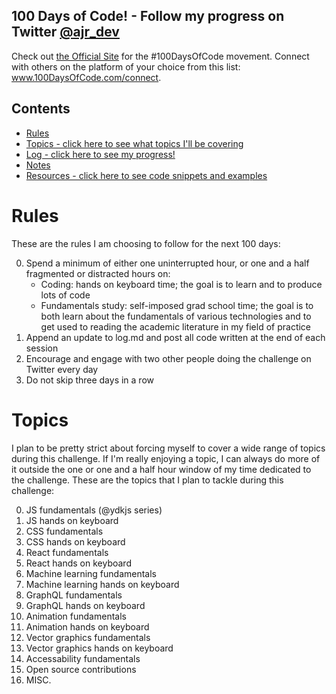 ## 100 Days of Code! - Follow my progress on Twitter [@ajr_dev](https://twitter.com/ajr_dev)
Check out [the Official Site](http://100daysofcode.com/) for the #100DaysOfCode movement. Connect with others on the platform of your choice from this list: www.100DaysOfCode.com/connect.   

## Contents
* [Rules](#rules)
* [Topics - click here to see what topics I'll be covering](#topics)
* [Log - click here to see my progress!](log.md)
* [Notes](notes/)
* [Resources - click here to see code snippets and examples](resources/)

# Rules    
These are the rules I am choosing to follow for the next 100 days:

0.  Spend a minimum of either one uninterrupted hour, or one and a half fragmented or distracted hours on:
    - Coding:  hands on keyboard time; the goal is to learn and to produce lots of code
    - Fundamentals study:  self-imposed grad school time; the goal is to both learn about the fundamentals of various technologies and to get used to reading the academic literature in my field of practice
1.  Append an update to log.md and post all code written at the end of each session
2.  Encourage and engage with two other people doing the challenge on Twitter every day
3.  Do not skip three days in a row

# Topics
I plan to be pretty strict about forcing myself to cover a wide range of topics during this challenge.  If I'm really enjoying a topic, I can always do more of it outside the one or one and a half hour window of my time dedicated to the challenge.  These are the topics that I plan to tackle during this challenge:

0.    JS fundamentals (@ydkjs series)
1.    JS hands on keyboard 
2.    CSS fundamentals
3.    CSS hands on keyboard
4.    React fundamentals
5.    React hands on keyboard
6.    Machine learning fundamentals
7.    Machine learning hands on keyboard
8.    GraphQL fundamentals
9.    GraphQL hands on keyboard
10.   Animation fundamentals
11.   Animation hands on keyboard
12.   Vector graphics fundamentals
13.   Vector graphics hands on keyboard
14.   Accessability fundamentals
15.   Open source contributions 
16.   MISC.